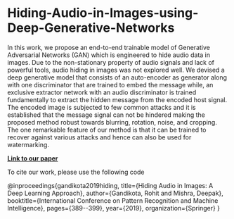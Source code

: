 # Hiding-Audio-in-Images-using-Deep-Generative-Networks
In this work, we propose an end-to-end trainable model of Generative Adversarial Networks (GAN) which is engineered to hide audio data in images. Due to the non-stationary property of audio signals and lack of powerful tools, audio hiding in images was not explored well. We devised a deep generative model that consists of an auto-encoder as generator along with one discriminator that are trained to embed the message while, an exclusive extractor network with an audio discriminator is trained fundamentally to extract the hidden message from the encoded host signal. The encoded image is subjected to few common attacks and it is established that the message signal can not be hindered making the proposed method robust towards blurring, rotation, noise, and cropping. The one remarkable feature of our method is that it can be trained to recover against various attacks and hence can also be used for watermarking.


[**Link to our paper**](https://link.springer.com/chapter/10.1007/978-3-030-34872-4_43)

To cite our work, please use the following code

@inproceedings{gandikota2019hiding,
  title={Hiding Audio in Images: A Deep Learning Approach},
  author={Gandikota, Rohit and Mishra, Deepak},
  booktitle={International Conference on Pattern Recognition and Machine Intelligence},
  pages={389--399},
  year={2019},
  organization={Springer}
}
